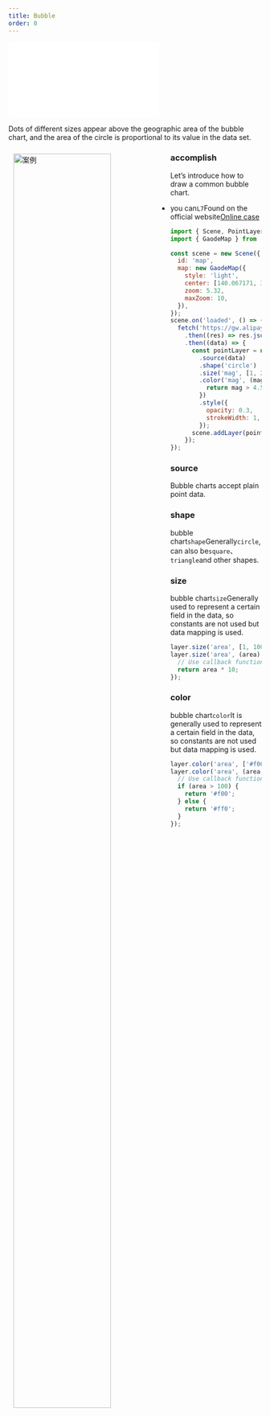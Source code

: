 ```yaml
---
title: Bubble
order: 0
---
```


<embed src="@/docs/api/common/style.md"></embed>

Dots of different sizes appear above the geographic area of ​​the bubble chart, and the area of ​​the circle is proportional to its value in the data set.

<div>
  <div style="width:60%;float:left; margin: 10px;">
    <img  width="80%" alt="案例" src='https://gw.alipayobjects.com/mdn/antv_site/afts/img/A*fNGiS7YI1tIAAAAAAAAAAABkARQnAQ'>
  </div>
</div>

### accomplish

Let’s introduce how to draw a common bubble chart.

- you can`L7`Found on the official website[Online case](/examples/point/bubble/#point)

```javascript
import { Scene, PointLayer } from '@antv/l7';
import { GaodeMap } from '@antv/l7-maps';

const scene = new Scene({
  id: 'map',
  map: new GaodeMap({
    style: 'light',
    center: [140.067171, 36.26186],
    zoom: 5.32,
    maxZoom: 10,
  }),
});
scene.on('loaded', () => {
  fetch('https://gw.alipayobjects.com/os/basement_prod/d3564b06-670f-46ea-8edb-842f7010a7c6.json')
    .then((res) => res.json())
    .then((data) => {
      const pointLayer = new PointLayer({})
        .source(data)
        .shape('circle')
        .size('mag', [1, 25])
        .color('mag', (mag) => {
          return mag > 4.5 ? '#5B8FF9' : '#5CCEA1';
        })
        .style({
          opacity: 0.3,
          strokeWidth: 1,
        });
      scene.addLayer(pointLayer);
    });
});
```

### source

Bubble charts accept plain point data.

### shape

bubble chart`shape`Generally`circle`,can also be`square`、`triangle`and other shapes.

### size

bubble chart`size`Generally used to represent a certain field in the data, so constants are not used but data mapping is used.

```js
layer.size('area', [1, 100]); // Use interval mapping
layer.size('area', (area) => {
  // Use callback function to implement mapping
  return area * 10;
});
```

### color

bubble chart`color`It is generally used to represent a certain field in the data, so constants are not used but data mapping is used.

```js
layer.color('area', ['#f00', '#ff0']); // Use interval mapping
layer.color('area', (area) => {
  // Use callback function to implement mapping
  if (area > 100) {
    return '#f00';
  } else {
    return '#ff0';
  }
});
```
